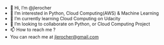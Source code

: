 - 👋 Hi, I’m @jlerocher
- 👀 I’m interested in Python, Cloud Computing(AWS) & Machine Learning
- 🌱 I’m currently learning Cloud Computing on Udacity
- 💞️ I’m looking to collaborate on Python, or Cloud Computing Project
- 📫 How to reach me ?
- You can reach me at jlerocher@gmail.com

<!---
jlerocher/jlerocher is a ✨ special ✨ repository because its `README.md` (this file) appears on your GitHub profile.
You can click the Preview link to take a look at your changes.
--->

